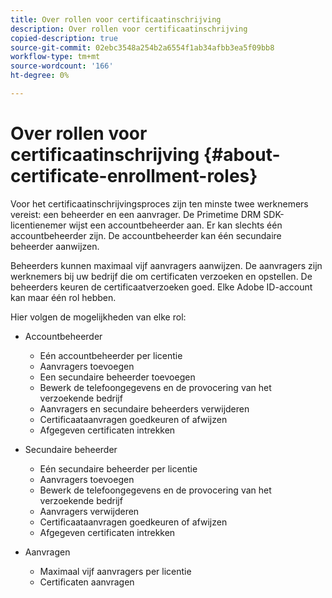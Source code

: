 ```yaml
---
title: Over rollen voor certificaatinschrijving
description: Over rollen voor certificaatinschrijving
copied-description: true
source-git-commit: 02ebc3548a254b2a6554f1ab34afbb3ea5f09bb8
workflow-type: tm+mt
source-wordcount: '166'
ht-degree: 0%

---
```


# Over rollen voor certificaatinschrijving {#about-certificate-enrollment-roles}

Voor het certificaatinschrijvingsproces zijn ten minste twee werknemers vereist: een beheerder en een aanvrager. De Primetime DRM SDK-licentienemer wijst een accountbeheerder aan. Er kan slechts één accountbeheerder zijn. De accountbeheerder kan één secundaire beheerder aanwijzen.

Beheerders kunnen maximaal vijf aanvragers aanwijzen. De aanvragers zijn werknemers bij uw bedrijf die om certificaten verzoeken en opstellen. De beheerders keuren de certificaatverzoeken goed. Elke Adobe ID-account kan maar één rol hebben.

Hier volgen de mogelijkheden van elke rol:

* Accountbeheerder

   * Eén accountbeheerder per licentie
   * Aanvragers toevoegen
   * Een secundaire beheerder toevoegen
   * Bewerk de telefoongegevens en de provocering van het verzoekende bedrijf
   * Aanvragers en secundaire beheerders verwijderen
   * Certificaataanvragen goedkeuren of afwijzen
   * Afgegeven certificaten intrekken

* Secundaire beheerder

   * Eén secundaire beheerder per licentie
   * Aanvragers toevoegen
   * Bewerk de telefoongegevens en de provocering van het verzoekende bedrijf
   * Aanvragers verwijderen
   * Certificaataanvragen goedkeuren of afwijzen
   * Afgegeven certificaten intrekken

* Aanvragen

   * Maximaal vijf aanvragers per licentie
   * Certificaten aanvragen
